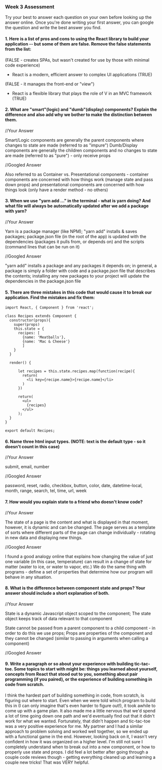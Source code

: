 ### Week 3 Assessment

Try your best to answer each question on your own before looking up the answer online. Once you're done writing your first answer, you can google the question and write the best answer you find.

#### 1. Here is a list of pros and cons to using the React library to build your application -- but some of them are false. Remove the false statements from the list:

<!-- - React was created to be simple, so that even people with minimal code experience could use it and create Single Page Applications (SPAs) --> (FALSE - creates SPAs, but wasn't created for use by those with minimal code experience)
- React is a modern, efficient answer to complex UI applications (TRUE)
<!-- - React is a full stack framework for modern web applications --> (FALSE - it manages the front-end or "view")
- React is a flexible library that plays the role of V in an MVC framework (TRUE)


 #### 2. What are "smart"(logic) and "dumb"(display) components? Explain the difference and also add why we bother to make the distinction between them.


 //Your Answer

 Smart/Logic components are generally the parent components where changes to state are made (referred to as "impure")
 Dumb/Display components are generally the children components and no changes to state are made (referred to as "pure") - only receive props

 //Googled Answer

 Also referred to as Container vs. Presentational components - container components are concerned with how things work (manage state and pass down props) and presentational components are concerned with how things look (only have a render method - no others)

#### 3. When we use "yarn add ..." in the terminal - what is yarn doing? And what file will always be automatically updated after we add a package with yarn?


 //Your Answer

 Yarn is a package manager (like NPM); "yarn add" installs & saves packages; package.json file (in the root of the app) is updated with the dependencies (packages it pulls from, or depends on) and the scripts (command lines that can be run on it)

 //Googled Answer

 "yarn add" installs a package and any packages it depends on; in general, a package is simply a folder with code and a package.json file that describes the contents; installing any new packages to your project will update the dependencies in the package.json file

#### 5. There are three mistakes in this code that would cause it to break our application. Find the mistakes and fix them:

    import React, { Component } from 'react';

    class Recipes extends Component {
      constructor(props){
        super(props)
        this.state = {
          recipes: [
            {name: 'Meatballs'},
            {name: 'Mac & Cheese'}
            ]
        }
      }

      render() {

          let recipes = this.state.recipes.map(function(recipe){
            return(
              <li key={recipe.name}>{recipe.name}</li>
            )
          })

          return(
            <ul>
              {recipes}
            </ul>
          );
      }
    }

    export default Recipes;

#### 6. Name three html input types. (NOTE: text is the default type - so it doesn't count in this case)

 //Your Answer

 submit, email, number

 //Googled Answer

 password, reset, radio, checkbox, button, color, date, datetime-local, month, range, search, tel, time, url, week

 #### 7. How would you explain state to a friend who doesn't know code?

 //Your Answer

 The state of a page is the content and what is displayed in that moment, however, it is dynamic and can be changed. The page serves as a template of sorts where different parts of the page can change individually - rotating in new data and displaying new things.

 //Googled Answer

 I found a good analogy online that explains how changing the value of just one variable (in this case, temperature) can result in a change of state for matter (water to ice, or water to vapor, etc.) We do the same thing with programs - define a set of properties that determine how our program will behave in any situation.

 #### 8. What is the difference between component state and props? Your answer should include a short explanation of both.


 //Your Answer

 State is a dynamic Javascript object scoped to the component; The state object keeps track of data relevant to that component

 State cannot be passed from a parent component to a child component - in order to do this we use props; Props are properties of the component and they cannot be changed (similar to passing in arguments when calling a component)

 //Googled Answer


#### 9. Write a paragraph or so about your experience with building tic-tac-toe. Some topics to start with might be: things you learned about yourself, concepts from React that stood out to you, something about pair programming (if you paired), or the experience of building something in code from scratch.

I think the hardest part of building something in code, from scratch, is figuring out where to start. Even when we were told which program to build this in (I can only imagine that's even harder to figure out!), it took awhile to come up with a game plan. It also made me a little nervous that we'd spend a lot of time going down one path and we'd eventually find out that it didn't work for what we wanted. Fortunately, that didn't happen and tic-tac-toe was a very positive experience for me. My partner and I had a similar approach to problem solving and worked well together, so we ended up with a functional game in the end. However, looking back on it, I wasn't very confident in how it was organized on a higher level. I'm still not sure I completely understand when to break out into a new component, or how to properly use state and props. I did feel a lot better after going through a couple code reviews though - getting everything cleaned up and learning a couple new tricks! That was VERY helpful.   
